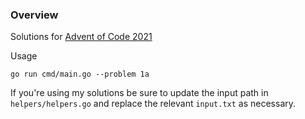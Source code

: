 ### Overview
Solutions for [Advent of Code 2021](https://adventofcode.com/2021)

Usage
```
go run cmd/main.go --problem 1a
```

If you're using my solutions be sure to update the input path in `helpers/helpers.go` and replace the relevant `input.txt` as necessary.